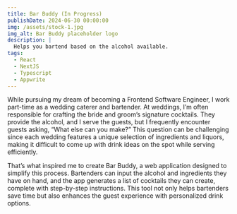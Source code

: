 ```yaml
---
title: Bar Buddy (In Progress)
publishDate: 2024-06-30 00:00:00
img: /assets/stock-1.jpg
img_alt: Bar Buddy placeholder logo
description: |
  Helps you bartend based on the alcohol available.
tags:
  - React
  - NextJS
  - Typescript
  - Appwrite
---
```


While pursuing my dream of becoming a Frontend Software Engineer, I work part-time as a wedding caterer and bartender. At weddings, I’m often responsible for crafting the bride and groom’s signature cocktails. They provide the alcohol, and I serve the guests, but I frequently encounter guests asking, “What else can you make?” This question can be challenging since each wedding features a unique selection of ingredients and liquors, making it difficult to come up with drink ideas on the spot while serving efficiently.

That’s what inspired me to create Bar Buddy, a web application designed to simplify this process. Bartenders can input the alcohol and ingredients they have on hand, and the app generates a list of cocktails they can create, complete with step-by-step instructions. This tool not only helps bartenders save time but also enhances the guest experience with personalized drink options.

